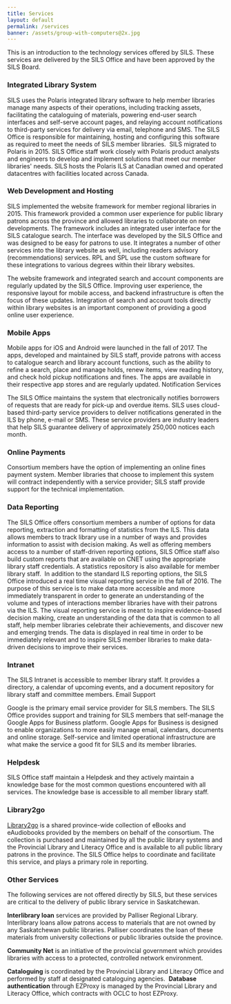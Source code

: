 ```yaml
---
title: Services
layout: default
permalink: /services
banner: /assets/group-with-computers@2x.jpg
---
```


This is an introduction to the technology services offered by SILS. These services are delivered by the SILS Office and have been approved by the SILS Board.

### Integrated Library System

SILS uses the Polaris integrated library software to help member libraries manage many aspects of their operations, including tracking assets, facilitating the cataloguing of materials, powering end-user search interfaces and self-serve account pages, and relaying account notifications to third-party services for delivery via email, telephone and SMS. The SILS Office is responsible for maintaining, hosting and configuring this software as required to meet the needs of SILS member libraries.
​
SILS migrated to Polaris in 2015. SILS Office staff work closely with Polaris product analysts and engineers to develop and implement solutions that meet our member libraries' needs. SILS hosts the Polaris ILS at Canadian owned and operated datacentres with facilities located across Canada.

### Web Development and Hosting

SILS implemented the website framework for member regional libraries in 2015. This framework provided a common user experience for public library patrons across the province and allowed libraries to collaborate on new developments. The framework includes an integrated user interface for the SILS catalogue search. The interface was developed by the SILS Office and was designed to be easy for patrons to use. It integrates a number of other services into the library website as well, including readers advisory (recommendations) services. RPL and SPL use the custom software for these integrations to various degrees within their library websites.

The website framework and integrated search and account components are regularly updated by the SILS Office. Improving user experience, the responsive layout for mobile access, and backend infrastructure is often the focus of these updates. Integration of search and account tools directly within library websites is an important component of providing a good online user experience.

### Mobile Apps

Mobile apps for iOS and Android were launched in the fall of 2017. The apps, developed and maintained by SILS staff, provide patrons with access to catalogue search and library account functions, such as the ability to refine a search, place and manage holds, renew items, view reading history, and check hold pickup notifications and fines. The apps are available in their respective app stores and are regularly updated.
Notification Services

The SILS Office maintains the system that electronically notifies borrowers of requests that are ready for pick-up and overdue items. SILS uses cloud-based third-party service providers to deliver notifications generated in the ILS by phone, e-mail or SMS. These service providers are industry leaders that help SILS guarantee delivery of approximately 250,000 notices each month.

### Online Payments

Consortium members have the option of implementing an online fines payment system. Member libraries that choose to implement this system will contract independently with a service provider; SILS staff provide support for the technical implementation.

### Data Reporting

The SILS Office offers consortium members a number of options for data reporting, extraction and formatting of statistics from the ILS. This data allows members to track library use in a number of ways and provides information to assist with decision making. As well as offering members access to a number of staff-driven reporting options, SILS Office staff also build custom reports that are available on CNET using the appropriate library staff credentials. A statistics repository is also available for member library staff.
​
In addition to the standard ILS reporting options, the SILS Office introduced a real time visual reporting service in the fall of 2016. The purpose of this service is to make data more accessible and more immediately transparent in order to generate an understanding of the volume and types of interactions member libraries have with their patrons via the ILS. The visual reporting service is meant to inspire evidence-based decision making, create an understanding of the data that is common to all staff, help member libraries celebrate their achievements, and discover new and emerging trends. The data is displayed in real time in order to be immediately relevant and to inspire SILS member libraries to make data-driven decisions to improve their services.

### Intranet

The SILS Intranet is accessible to member library staff. It provides a directory, a calendar of upcoming events, and a document repository for library staff and committee members.
Email Support

Google is the primary email service provider for SILS members. The SILS Office provides support and training for SILS members that self-manage the Google Apps for Business platform. Google Apps for Business is designed to enable organizations to more easily manage email, calendars, documents and online storage. Self-service and limited operational infrastructure are what make the service a good fit for SILS and its member libraries.

### Helpdesk

SILS Office staff maintain a Helpdesk and they actively maintain a knowledge base for the most common questions encountered with all services. The knowledge base is accessible to all member library staff.

### Library2go

[Library2go](https://saskatchewan.overdrive.com/) is a shared province-wide collection of eBooks and eAudiobooks provided by the members on behalf of the consortium. The collection is purchased and maintained by all the public library systems and the Provincial Library and Literacy Office and is available to all public library patrons in the province. The SILS Office helps to coordinate and facilitate this service, and plays a primary role in reporting.

### Other Services

The following services are not offered directly by SILS, but these services are critical to the delivery of public library service in Saskatchewan.

**Interlibrary loan** services are provided by Palliser Regional Library. Interlibrary loans allow patrons access to materials that are not owned by any Saskatchewan public libraries. Palliser coordinates the loan of these materials from university collections or public libraries outside the province.

**Community Net** is an initiative of the provincial government which provides libraries with access to a protected, controlled network environment.

**Cataloguing** is coordinated by the Provincial Library and Literacy Office and performed by staff at designated cataloguing agencies.
​
**Database authentication** through EZProxy is managed by the Provincial Library and Literacy Office, which contracts with OCLC to host EZProxy.
